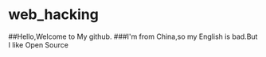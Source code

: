 # web_hacking
##Hello,Welcome to My github.
###I'm from China,so my English is bad.But I like Open Source
